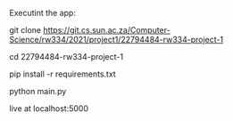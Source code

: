 Executint the app:

git clone https://git.cs.sun.ac.za/Computer-Science/rw334/2021/project1/22794484-rw334-project-1

cd 22794484-rw334-project-1

pip install -r requirements.txt

python main.py

live at localhost:5000